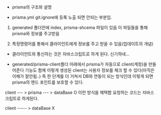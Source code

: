 - prisma의 구조와 설명

* prisma.yml git.ignore에 등록 노출 되면 안되는 부분임.

1. generated 폴더안에 index, prisma-shcema 파일이 있음 이 파일들을 통해 prisma와 정보를 주고받음

2. 특정명령어를 통해서 클라이언트에게 정보를 주고 받을 수 있음(업데이트의 개념)

* 클라이언트와 통신하는 것은 자바스크립트로 하게 된다. 신기하네...

* generated/prisma-client폴더 아래에서 prisma가 자동으로 client(계정)을 만들어준다 기능도 함께
이렇게 생성된 client는 사용자 정보를 체크 할 수 있다(아직은 이해가 잘안됨..) 즉 한 단계를 더 거쳐서 DB와 연동이 되는 방식인데 이렇게 되면 prisma의 엔드 포인트를 보호할 수 있다.

client   --- >   prisma  --- > dataBase   O 이런 방식을 체택함
        요청하는 
        코드는
        자바스크립트로
        하게된다.
        
client           ----- >       dataBase   X
